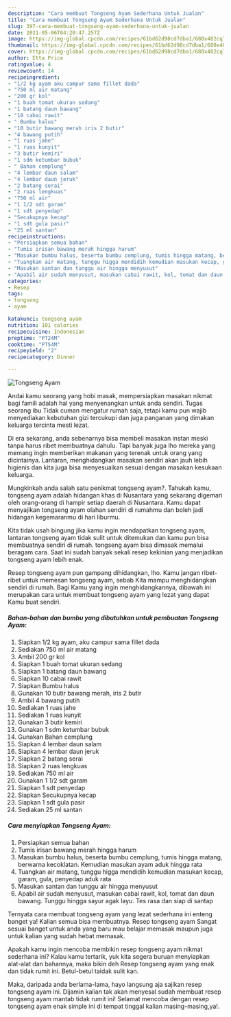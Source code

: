 ```yaml
---
description: "Cara membuat Tongseng Ayam Sederhana Untuk Jualan"
title: "Cara membuat Tongseng Ayam Sederhana Untuk Jualan"
slug: 397-cara-membuat-tongseng-ayam-sederhana-untuk-jualan
date: 2021-05-06T04:20:47.257Z
image: https://img-global.cpcdn.com/recipes/61bd62d98cd7dba1/680x482cq70/tongseng-ayam-foto-resep-utama.jpg
thumbnail: https://img-global.cpcdn.com/recipes/61bd62d98cd7dba1/680x482cq70/tongseng-ayam-foto-resep-utama.jpg
cover: https://img-global.cpcdn.com/recipes/61bd62d98cd7dba1/680x482cq70/tongseng-ayam-foto-resep-utama.jpg
author: Etta Price
ratingvalue: 4
reviewcount: 14
recipeingredient:
- "1/2 kg ayam aku campur sama fillet dada"
- "750 ml air matang"
- "200 gr kol"
- "1 buah tomat ukuran sedang"
- "1 batang daun bawang"
- "10 cabai rawit"
- " Bumbu halus"
- "10 butir bawang merah iris 2 butir"
- "4 bawang putih"
- "1 ruas jahe"
- "1 ruas kunyit"
- "3 butir kemiri"
- "1 sdm ketumbar bubuk"
- " Bahan cemplung"
- "4 lembar daun salam"
- "4 lembar daun jeruk"
- "2 batang serai"
- "2 ruas lengkuas"
- "750 ml air"
- "1 1/2 sdt garam"
- "1 sdt penyedap"
- "Secukupnya kecap"
- "1 sdt gula pasir"
- "25 ml santan"
recipeinstructions:
- "Persiapkan semua bahan"
- "Tumis irisan bawang merah hingga harum"
- "Masukan bumbu halus, beserta bumbu cemplung, tumis hingga matang, berwarna kecoklatan. Kemudian masukan ayam aduk hingga rata"
- "Tuangkan air matang, tunggu higga mendidih kemudian masukan kecap, garam, gula, penyedap aduk rata"
- "Masukan santan dan tunggu air hingga menyusut"
- "Apabil air sudah menyusut, masukan cabai rawit, kol, tomat dan daun bawang. Tunggu hingga sayur agak layu. Tes rasa dan siap di santap"
categories:
- Resep
tags:
- tongseng
- ayam

katakunci: tongseng ayam 
nutrition: 101 calories
recipecuisine: Indonesian
preptime: "PT24M"
cooktime: "PT54M"
recipeyield: "2"
recipecategory: Dinner

---
```



![Tongseng Ayam](https://img-global.cpcdn.com/recipes/61bd62d98cd7dba1/680x482cq70/tongseng-ayam-foto-resep-utama.jpg)

Andai kamu seorang yang hobi masak, mempersiapkan masakan nikmat bagi famili adalah hal yang menyenangkan untuk anda sendiri. Tugas seorang ibu Tidak cuman mengatur rumah saja, tetapi kamu pun wajib menyediakan kebutuhan gizi tercukupi dan juga panganan yang dimakan keluarga tercinta mesti lezat.

Di era  sekarang, anda sebenarnya bisa membeli masakan instan meski tanpa harus ribet membuatnya dahulu. Tapi banyak juga lho mereka yang memang ingin memberikan makanan yang terenak untuk orang yang dicintainya. Lantaran, menghidangkan masakan sendiri akan jauh lebih higienis dan kita juga bisa menyesuaikan sesuai dengan masakan kesukaan keluarga. 



Mungkinkah anda salah satu penikmat tongseng ayam?. Tahukah kamu, tongseng ayam adalah hidangan khas di Nusantara yang sekarang digemari oleh orang-orang di hampir setiap daerah di Nusantara. Kamu dapat menyajikan tongseng ayam olahan sendiri di rumahmu dan boleh jadi hidangan kegemaranmu di hari liburmu.

Kita tidak usah bingung jika kamu ingin mendapatkan tongseng ayam, lantaran tongseng ayam tidak sulit untuk ditemukan dan kamu pun bisa membuatnya sendiri di rumah. tongseng ayam bisa dimasak memalui beragam cara. Saat ini sudah banyak sekali resep kekinian yang menjadikan tongseng ayam lebih enak.

Resep tongseng ayam pun gampang dihidangkan, lho. Kamu jangan ribet-ribet untuk memesan tongseng ayam, sebab Kita mampu menghidangkan sendiri di rumah. Bagi Kamu yang ingin menghidangkannya, dibawah ini merupakan cara untuk membuat tongseng ayam yang lezat yang dapat Kamu buat sendiri.

<!--inarticleads1-->

##### Bahan-bahan dan bumbu yang dibutuhkan untuk pembuatan Tongseng Ayam:

1. Siapkan 1/2 kg ayam, aku campur sama fillet dada
1. Sediakan 750 ml air matang
1. Ambil 200 gr kol
1. Siapkan 1 buah tomat ukuran sedang
1. Siapkan 1 batang daun bawang
1. Siapkan 10 cabai rawit
1. Siapkan  Bumbu halus
1. Gunakan 10 butir bawang merah, iris 2 butir
1. Ambil 4 bawang putih
1. Sediakan 1 ruas jahe
1. Sediakan 1 ruas kunyit
1. Gunakan 3 butir kemiri
1. Gunakan 1 sdm ketumbar bubuk
1. Gunakan  Bahan cemplung
1. Siapkan 4 lembar daun salam
1. Siapkan 4 lembar daun jeruk
1. Siapkan 2 batang serai
1. Siapkan 2 ruas lengkuas
1. Sediakan 750 ml air
1. Gunakan 1 1/2 sdt garam
1. Siapkan 1 sdt penyedap
1. Siapkan Secukupnya kecap
1. Siapkan 1 sdt gula pasir
1. Sediakan 25 ml santan




<!--inarticleads2-->

##### Cara menyiapkan Tongseng Ayam:

1. Persiapkan semua bahan
1. Tumis irisan bawang merah hingga harum
1. Masukan bumbu halus, beserta bumbu cemplung, tumis hingga matang, berwarna kecoklatan. Kemudian masukan ayam aduk hingga rata
1. Tuangkan air matang, tunggu higga mendidih kemudian masukan kecap, garam, gula, penyedap aduk rata
1. Masukan santan dan tunggu air hingga menyusut
1. Apabil air sudah menyusut, masukan cabai rawit, kol, tomat dan daun bawang. Tunggu hingga sayur agak layu. Tes rasa dan siap di santap




Ternyata cara membuat tongseng ayam yang lezat sederhana ini enteng banget ya! Kalian semua bisa membuatnya. Resep tongseng ayam Sangat sesuai banget untuk anda yang baru mau belajar memasak maupun juga untuk kalian yang sudah hebat memasak.

Apakah kamu ingin mencoba membikin resep tongseng ayam nikmat sederhana ini? Kalau kamu tertarik, yuk kita segera buruan menyiapkan alat-alat dan bahannya, maka bikin deh Resep tongseng ayam yang enak dan tidak rumit ini. Betul-betul taidak sulit kan. 

Maka, daripada anda berlama-lama, hayo langsung aja sajikan resep tongseng ayam ini. Dijamin kalian tak akan menyesal sudah membuat resep tongseng ayam mantab tidak rumit ini! Selamat mencoba dengan resep tongseng ayam enak simple ini di tempat tinggal kalian masing-masing,ya!.

